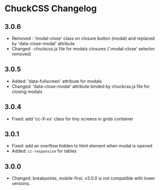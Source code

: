 # ChuckCSS Changelog

## 3.0.6
* Removed : 'modal-close' class on closure button (modal) and replaced by 'data-close-modal' attribute
* Changed : chuckcss.js file for modals closures ('.modal-close' selector removed)

## 3.0.5
* Added: 'data-fullscreen' attribute for modals
* Changed: 'data-close-modal' attribute binded by chuckcss.js file for closing modals


## 3.0.4
* Fixed: add 'cc-X-xs' class for tiny screens in grids container


## 3.0.1
* Fixed: add an overflow hidden to html element when modal is opened
* Added: `cc-responsive` for tables


## 3.0.0
* Changed: breakpoints, mobile-first. v3.0.0 is not compatible with lower versions.

